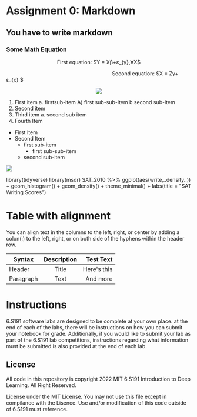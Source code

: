 # Assignment 0: Markdown
## You have to write markdown
### Some Math Equation

<p align = "center">  First equation: $Y = X&beta;+&epsilon;_{y},&forall;X$ </p>
  
&emsp;&emsp;&emsp;&emsp;&emsp;&emsp;&emsp;&emsp;&emsp;
&emsp;&emsp;&emsp;&emsp;&emsp;&emsp;&emsp;&emsp;&emsp;
&emsp;&emsp;Second equation: $X = Z&gamma;+ &epsilon;_{x} $
<p align = "center"> <img src = "https://latex.codecogs.com/svg.image?f_{1}(\omega&space;)=\frac{\sigma&space;^{2}}{2\pi},\omega&space;\epsilon&space;\left&space;[&space;-\pi&space;,\pi&space;&space;\right&space;]"></p>
<ol type = "1">
  <li> First item a. firstsub-item A) first sub-sub-item b.second sub-item</li>
  <li>Second item </li>
  <li>Third item a. second sub item
  <li>Fourth Item </li>
</ol>


- First Item
- Second Item
  - first sub-item
    - first sub-sub-item
  - second sub-item




<img src = "https://encrypted-tbn0.gstatic.com/images?q=tbn:ANd9GcR1J6F-2YhEjgNb2kK0vJa1gC3wExzOzL9VTw&usqp=CAU" >

library(tidyverse)
library(msdr)
SAT_2010 %>% ggplot(aes(write,..density..)) + geom_histogram() + geom_density() + theme_minimal() + labs(title = "SAT Writing Scores")

# Table with alignment

You can align text in the columns to the left, right, or center by adding a colon(:) to the left, right, or on both side of the hyphens within the header row.


| Syntax        | Description           | Test Text  |
| ------------- |:-------------:| -----:|
| Header      | Title |  Here's this |
| Paragraph      | Text      |   And more |

# Instructions

6.S191 software labs are designed to be complete at your own place. at the end of each of the labs, there will be instructions on how you can submit your notebook for grade.
Additionally, if you would like to submit your lab as part of the 6.S191 lab competitions, instructions regarding what information must be submitted is also provided at the end of each lab.

## License 

All code in this repository is copyright 2022 MIT 6.S191 Introduction to Deep Learning. All Right Reserved.

License under the MIT License. You may not use this file except in compilance with the Lisence. Use and/or modification of this code outside of 6.S191 must reference.







   
